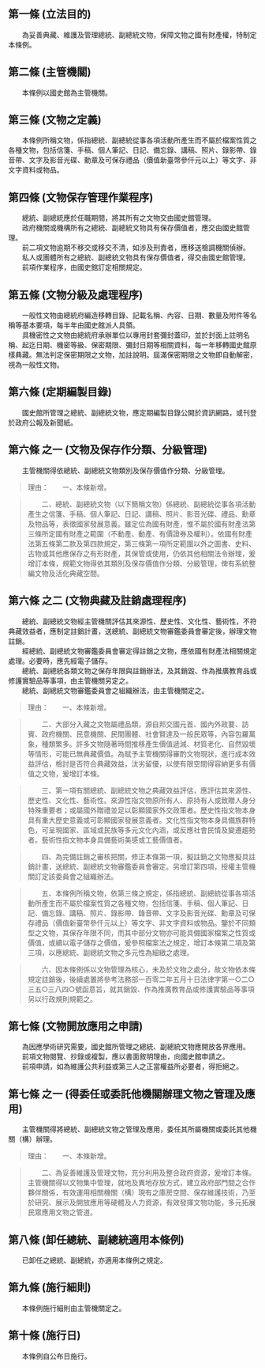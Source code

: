 第一條 (立法目的)
-----------------
　　為妥善典藏、維護及管理總統、副總統文物，保障文物之國有財產權，特制定本條例。  


第二條 (主管機關)
-----------------
　　本條例以國史館為主管機關。  


第三條 (文物之定義)
-------------------
　　本條例所稱文物，係指總統、副總統從事各項活動所產生而不屬於檔案性質之各種文物，包括信箋、手稿、個人筆記、日記、備忘錄、講稿、照片、錄影帶、錄音帶、文字及影音光碟、勳章及可保存禮品（價值新臺幣參仟元以上）等文字、非文字資料或物品。  


第四條 (文物保存管理作業程序)
-----------------------------
　　總統、副總統應於任職期間，將其所有之文物交由國史館管理。  
　　政府機關或機構所有之總統、副總統文物具有保存價值者，應交由國史館管理。  
　　前二項文物逾期不移交或移交不清，如涉及刑責者，應移送檢調機關偵辦。  
　　私人或團體所有之總統、副總統文物具有保存價值者，得交由國史館管理。  
　　前項作業程序，由國史館訂定相關規定。  


第五條 (文物分級及處理程序)
---------------------------
　　一般性文物由總統府編造移轉目錄、記載名稱、內容、日期、數量及附件等名稱等基本要項，每半年由國史館派人具領。  
　　具機密性之文物由總統府承辦單位以專用封套彌封蓋印，並於封面上註明名稱、起迄日期、機密等級、保密期限、彌封日期等相關資料，每一年移轉國史館原樣典藏。無法判定保密期限之文物，加註說明。屆滿保密期限之文物即自動解密，視為一般性文物。  


第六條 (定期編製目錄)
---------------------
　　國史館所管理之總統、副總統文物，應定期編製目錄公開於資訊網路，或刊登於政府公報及新聞紙。  


第六條 之一 (文物及保存作分類、分級管理)
----------------------------------------
　　主管機關得依總統、副總統文物類別及保存價值作分類、分級管理。  
> 理由：　　一、本條新增。

> 　　二、總統、副總統文物（以下簡稱文物）係總統、副總統從事各項活動產生之信箋、手稿、個人筆記、日記、講稿、照片、影音光碟、禮品、勳章及物品等，表徵國家發展意義。雖定位為國有財產，惟不屬於國有財產法第三條所定國有財產之範圍（不動產、動產、有價證券及權利）。依國有財產法第五條第二款及第四款規定，第三條第一項所定範圍以外之圖書、史料、古物或其他應保存之有形財產，其保管或使用，仍依其他相關法令辦理，爰增訂本條，規範文物得依其類別及保存價值作分類、分級管理，俾有系統整編文物及活化典藏空間。



第六條 之二 (文物典藏及註銷處理程序)
------------------------------------
　　總統、副總統文物經主管機關評估其來源性、歷史性、文化性、藝術性，不符典藏效益者，應制定註銷計畫，送總統、副總統文物審鑑委員會審定後，辦理文物註銷。  
　　經總統、副總統文物審鑑委員會審定得註銷之文物，應依國有財產法相關規定處理。必要時，應先經電子儲存。  
　　總統、副總統各類文物之保存年限與註銷辦法，及其銷毀、作為推廣教育品或修護實驗品等事項，由主管機關另定之。  
　　總統、副總統文物審鑑委員會之組織辦法，由主管機關定之。  
> 理由：　　一、本條新增。

> 　　二、大部分入藏之文物屬禮品類，源自邦交國元首、國內外政要、訪賓、政府機關、民意機關、民間團體、社會賢達及一般民眾等，內容包羅萬象，種類繁多。許多文物隨著時間推移產生價值遞減、材質老化、自然毀壞等情形，可能已無典藏價值。為賦予主管機關得審酌文物現狀，進行成本效益評估，檢討是否符合典藏效益，汰劣留優，以使有限空間得容納更多有價值之文物，爰增訂本條。

> 　　三、第一項有關總統、副總統文物之典藏效益評估，應評估其來源性、歷史性、文化性、藝術性。來源性指文物原所有人、原持有人或致贈人身分特殊重要者；或屬國外贈禮並足以彰顯國家外交政策者。歷史性指文物本身具有重大歷史意義或可彰顯國家發展意義者。文化性指文物本身具備族群特色，可呈現國家、區域或民族等多元文化內涵，或反應社會民情及變遷趨勢者。藝術性指文物本身具備藝術美感或工藝價值者。

> 　　四、為完備註銷之審核把關，修正本條第一項，擬註銷之文物應擬具註銷計畫，送總統、副總統文物審鑑委員會審定。另增訂第四項，授權主管機關訂定該委員會之組織辦法。

> 　　五、本條例所稱文物，依第三條之規定，係指總統、副總統從事各項活動所產生而不屬於檔案性質之各種文物，包括信箋、手稿、個人筆記、日記、備忘錄、講稿、照片、錄影帶、錄音帶、文字及影音光碟、勳章及可保存禮品（價值新臺幣參仟元以上）等文字、非文字資料或物品。鑒於不同類型之文物，其保存年限不同，而其中部分文物亦可能具備國家檔案之性質或價值，或續以電子儲存之價值，爰參照檔案法之規定，增訂本條第二項及第三項，以應總統、副總統文物之多元性為細緻之處理。

> 　　六、因本條例係以文物管理為核心，未及於文物之處分，故文物依本條規定註銷後，後續處置將參考法務部一百零二年五月十日法律字第一○二○三五○三八四○號函意旨，就其銷毀、作為推廣教育品或修護實驗品等事項另以行政規則規範之。



第七條 (文物開放應用之申請)
---------------------------
　　為因應學術研究需要，國史館所管理之總統、副總統文物應開放各界應用。  
　　前項文物閱覽、抄錄或複製，應以書面敘明理由，向國史館申請之。  
　　前項申請，如為維護公共利益或第三人之正當權益所必要者，得拒絕之。  


第七條 之一 (得委任或委託他機關辦理文物之管理及應用)
----------------------------------------------------
　　主管機關得將總統、副總統文物之管理及應用，委任其所屬機關或委託其他機關（構）辦理。  
> 理由：　　一、本條新增。

> 　　二、為妥善維護及管理文物，充分利用及整合政府資源，爰增訂本條。主管機關得以文物集中管理，就地及異地存放方式，建立政府部門間之合作夥伴關係，有效運用相關機關（構）現有之庫房空間、保存維護技術，乃至於研究、展示及開放應用等硬體及人力資源，有效發揮文物功能，多元拓展民眾應用文物之管道。



第八條 (卸任總統、副總統適用本條例)
-----------------------------------
　　已卸任之總統、副總統，亦適用本條例之規定。  


第九條 (施行細則)
-----------------
　　本條例施行細則由主管機關定之。  


第十條 (施行日)
---------------
　　本條例自公布日施行。